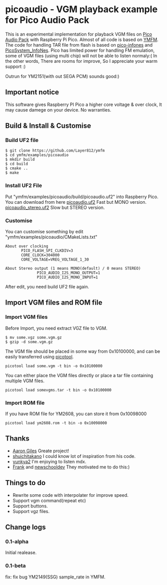 # picoaudio - VGM playback example for Pico Audio Pack

This is an experimental implementation for playback VGM files on [Pico Audio Pack](https://shop.pimoroni.com/products/pico-audio-pack?variant=32369490853971) with Raspberry Pi Pico.
Almost of all code is based on [YMFM](https://github.com/aaronsgiles/ymfm). 
The code for handling TAR file from flash is based on [pico-infones](https://github.com/shuichitakano/pico-infones) and [PicoSystem_InfoNes](https://github.com/fhoedemakers/PicoSystem_InfoNes).
Pico has limited power for handling FM emulation, some of VGM files (using multi chip) will not be able to listen normaly:(
In the other words, There are rooms for improve, So I appreciate your warm support :)

Outrun for YM2151(with out SEGA PCM) sounds good:)

## Important notice
This software gives Raspberry PI Pico a higher core voltage & over clock, It may cause damege on your device. No warranties.

## Build & Install & Customise
### Build UF2 file
```
$ git clone https://github.com/Layer812/ymfm
$ cd ymfm/examples/picoaudio
$ mkdir build
$ cd build
$ cmake ..
$ make
```
### Install UF2 File
Put "ymfm/examples/picoaudio/build/picoaudio.uf2" into Raspberry Pico.
You can download from here 
 [picoaudio.uf2](https://github.com/Layer812/ymfm/blob/main/examples/picoaudio/picoaudio.uf2) Fast but MONO version.
 [picoaudio_stereo.uf2](https://github.com/Layer812/ymfm/blob/main/examples/picoaudio/picoaudio_stereo.uf2) Slow but STEREO version.
### Customise
You can customise something by edit "ymfm/examples/picoaudio/CMakeLists.txt"

```
About over clocking
       PICO_FLASH_SPI_CLKDIV=3
       CORE_CLOCK=304000
       CORE_VOLTAGE=VREG_VOLTAGE_1_30
```
```
About Stereo output (1 means MONO(default) / 0 means STEREO)
              PICO_AUDIO_I2S_MONO_OUTPUT=1
              PICO_AUDIO_I2S_MONO_INPUT=1
```
After edit, you need build UF2 file again.

## Import VGM files and ROM file
### Import VGM files
Before Import, you need extract VGZ file to VGM.
```
$ mv some.vgz some.vgm.gz
$ gzip -d some.vgm.gz
```
The VGM file should be placed in some way from 0x10100000, and can be easily transferred using [picotool](https://github.com/raspberrypi/picotool).
```
picotool load some.vgm -t bin -o 0x10100000
```
You can either place the VGM files directly or place a tar file containing multiple VGM files. 
```
picotool load somevgms.tar -t bin -o 0x10100000
```
### Import ROM file
If you have ROM file for YM2608, you can store it from 0x10098000
```
picotool load ym2608.rom -t bin -o 0x10098000
```

## Thanks
- [Aaron Giles](https://github.com/aaronsgiles/ymfm) Greate project!
- [shuichitakano](https://github.com/shuichitakano/pico-infones) I could know lot of inspiration from his code.
- [yunkya2](https://github.com/yunkya2/pico-mdx/tree/master/pico-mdx) I'm enjoying to listen mdx.
- [Frank](https://github.com/fhoedemakers/) and [newschooldev](https://github.com/newschooldev) They motivated me to do this:)

## Things to do
- Rewrite some code with interpolater for improve speed.
- Support vgm command(repeat etc)
- Support buttons.
- Support vgz files.

## Change logs
### 0.1-alpha
Initial realease.

### 0.1-beta
fix: fix bug YM2149(SSG) sample_rate in YMFM.
